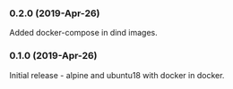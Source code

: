 ### 0.2.0 (2019-Apr-26)

Added docker-compose in dind images.

### 0.1.0 (2019-Apr-26)

Initial release - alpine and ubuntu18 with docker in docker.
